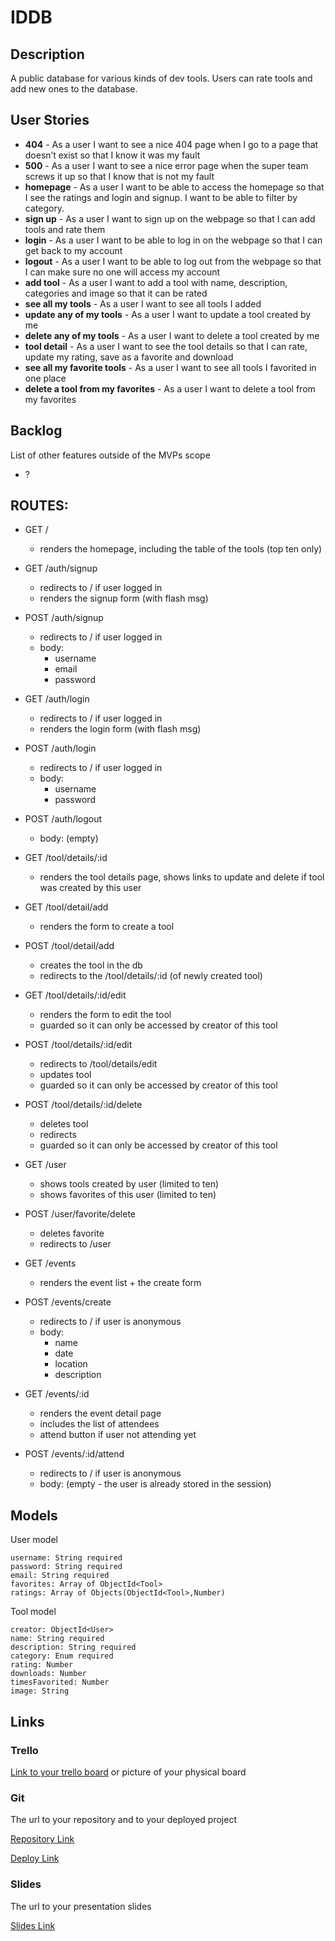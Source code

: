 # IDDB

## Description

A public database for various kinds of dev tools. Users can rate tools and add new ones to the database.
 
## User Stories

- **404** - As a user I want to see a nice 404 page when I go to a page that doesn’t exist so that I know it was my fault 
- **500** - As a user I want to see a nice error page when the super team screws it up so that I know that is not my fault
- **homepage** - As a user I want to be able to access the homepage so that I see the ratings and login and signup. I want to be able to filter by category. 
- **sign up** - As a user I want to sign up on the webpage so that I can add tools and rate them
- **login** - As a user I want to be able to log in on the webpage so that I can get back to my account
- **logout** - As a user I want to be able to log out from the webpage so that I can make sure no one will access my account
- **add tool** - As a user I want to add a tool with name, description, categories and image so that it can be rated
- **see all my tools** - As a user I want to see all tools I added
- **update any of my tools** - As a user I want to update a tool created by me
- **delete any of my tools** - As a user I want to delete a tool created by me
- **tool detail** - As a user I want to see the tool details so that I can rate, update my rating, save as a favorite and download
- **see all my favorite tools** - As a user I want to see all tools I favorited in one place
- **delete a tool from my favorites** - As a user I want to delete a tool from my favorites

## Backlog

List of other features outside of the MVPs scope

- ?


## ROUTES:

- GET / 
  - renders the homepage, including the table of the tools (top ten only)
- GET /auth/signup
  - redirects to / if user logged in
  - renders the signup form (with flash msg)
- POST /auth/signup
  - redirects to / if user logged in
  - body:
    - username
    - email
    - password
- GET /auth/login
  - redirects to / if user logged in
  - renders the login form (with flash msg)
- POST /auth/login
  - redirects to / if user logged in
  - body:
    - username
    - password
- POST /auth/logout
  - body: (empty)

- GET /tool/details/:id
  - renders the tool details page, shows links to update and delete if tool was created by this user
- GET /tool/detail/add
  - renders the form to create a tool
- POST /tool/detail/add
  - creates the tool in the db
  - redirects to the /tool/details/:id (of newly created tool)
- GET /tool/details/:id/edit
  - renders the form to edit the tool
  - guarded so it can only be accessed by creator of this tool
- POST /tool/details/:id/edit
  - redirects to /tool/details/edit
  - updates tool
  - guarded so it can only be accessed by creator of this tool
- POST /tool/details/:id/delete
  - deletes tool
  - redirects 
  - guarded so it can only be accessed by creator of this tool

- GET /user
  - shows tools created by user (limited to ten)
  - shows favorites of this user (limited to ten)
- POST /user/favorite/delete
  - deletes favorite
  - redirects to /user

- GET /events
  - renders the event list + the create form
- POST /events/create 
  - redirects to / if user is anonymous
  - body: 
    - name
    - date
    - location
    - description
- GET /events/:id
  - renders the event detail page
  - includes the list of attendees
  - attend button if user not attending yet
- POST /events/:id/attend 
  - redirects to / if user is anonymous
  - body: (empty - the user is already stored in the session)


## Models

User model
 
```
username: String required
password: String required
email: String required
favorites: Array of ObjectId<Tool>
ratings: Array of Objects(ObjectId<Tool>,Number)
```

Tool model

```
creator: ObjectId<User>
name: String required
description: String required
category: Enum required
rating: Number
downloads: Number
timesFavorited: Number
image: String
``` 

## Links

### Trello

[Link to your trello board](https://trello.com) or picture of your physical board

### Git

The url to your repository and to your deployed project

[Repository Link](http://github.com)

[Deploy Link](http://heroku.com)

### Slides

The url to your presentation slides

[Slides Link](http://slides.com)
